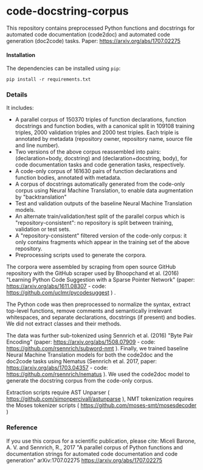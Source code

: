 # code-docstring-corpus

This repository contains preprocessed Python functions and docstrings for automated code documentation (code2doc) and automated code generation (doc2code) tasks.
Paper: https://arxiv.org/abs/1707.02275

#### Installation
The dependencies can be installed using `pip`:
```
pip install -r requirements.txt
```

### Details

It includes:
- A parallel corpus of 150370 triples of function declarations, function docstrings and function bodies, with a canonical split in  109108 training triples, 2000 validation triples and 2000 test triples. Each triple is annotated by metadata (repository owner, repository name, source file and line number).
- Two versions of the above corpus reassembled into pairs: (declaration+body, docstring) and (declaration+docstring, body), for  code documentation tasks and code generation tasks, respectively.
- A code-only corpus of 161630 pairs of function declarations and function bodies, annotated with metadata.
- A corpus of docstrings automatically generated from the code-only corpus using Neural Machine Translation, to enable data augmentation by "backtranslation"
- Test and validation outputs of the baseline Neural Machine Translation models.
- An alternate train/validation/test split of the parallel corpus which is "repository-consistent": no repository is split between training, validation or test sets.
- A "repository-consistent" filtered version of the code-only corpus: it only contains fragments which appear in the training set of the above repository.
- Preprocessing scripts used to generate the corpora.


The corpora were assembled by scraping from open source GitHub repository with the GitHub scraper used by Bhoopchand et al. (2016) "Learning Python Code Suggestion with a Sparse Pointer Network" (paper: https://arxiv.org/abs/1611.08307 - code: https://github.com/uclmr/pycodesuggest ) .

The Python code was then preprocessed to normalize the syntax, extract top-level functions, remove comments and semantically irrelevant whitespaces, and separate declarations, docstrings (if present) and bodies. We did not extract classes and their methods.

The data was further sub-tokenized using Sennrich et al. (2016) "Byte Pair Encoding" (paper: https://arxiv.org/abs/1508.07909 - code: https://github.com/rsennrich/subword-nmt ). Finally, we trained baseline Neural Machine Translation models for both the code2doc and the doc2code tasks using Nematus (Sennrich et al. 2017, paper: https://arxiv.org/abs/1703.04357 - code: https://github.com/rsennrich/nematus ). We used the code2doc model to generate the docstring corpus from the code-only corpus.

Extraction scripts require AST Unparser ( https://github.com/simonpercivall/astunparse ), NMT tokenization requires the Moses tokenizer scripts ( https://github.com/moses-smt/mosesdecoder )

### Reference

If you use this corpus for a scientific publication, please cite: Miceli Barone, A. V. and Sennrich, R., 2017 "A parallel corpus of Python functions and documentation strings for automated code documentation and code generation" arXiv:1707.02275 https://arxiv.org/abs/1707.02275
